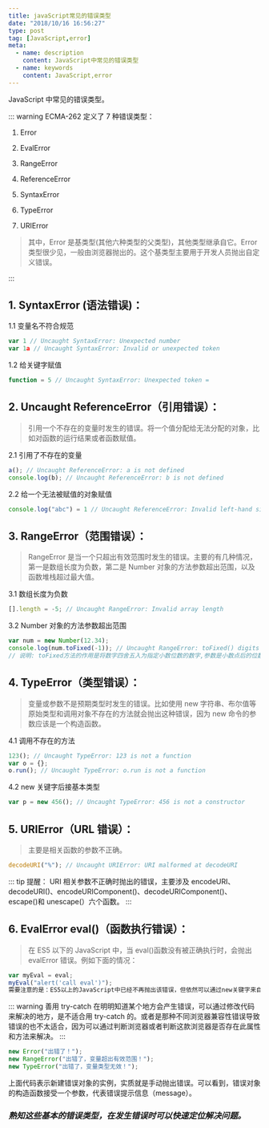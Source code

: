 ```yaml
---
title: javaScript常见的错误类型
date: "2018/10/16 16:56:27"
type: post
tag: [JavaScript,error]
meta:
  - name: description
    content: JavaScript中常见的错误类型
  - name: keywords
    content: JavaScript,error
---
```


JavaScript 中常见的错误类型。

<!-- more -->

::: warning ECMA-262 定义了 7 种错误类型：

1. Error

2. EvalError

3. RangeError

4. ReferenceError

5. SyntaxError

6. TypeError

7. URIError

> 其中，Error 是基类型(其他六种类型的父类型)，其他类型继承自它。Error 类型很少见，一般由浏览器抛出的。这个基类型主要用于开发人员抛出自定义错误。

:::

## 1. SyntaxError (语法错误)：

1.1 变量名不符合规范

```js
var 1 // Uncaught SyntaxError: Unexpected number
var 1a // Uncaught SyntaxError: Invalid or unexpected token
```

1.2 给关键字赋值

```js
function = 5 // Uncaught SyntaxError: Unexpected token =
```

## 2. Uncaught ReferenceError（引用错误）：

> 引用一个不存在的变量时发生的错误。将一个值分配给无法分配的对象，比如对函数的运行结果或者函数赋值。

2.1 引用了不存在的变量

```js
a(); // Uncaught ReferenceError: a is not defined
console.log(b); // Uncaught ReferenceError: b is not defined
```

2.2 给一个无法被赋值的对象赋值

```js
console.log("abc") = 1 // Uncaught ReferenceError: Invalid left-hand side in assignment
```

## 3. RangeError（范围错误）：

> RangeError 是当一个只超出有效范围时发生的错误。主要的有几种情况，第一是数组长度为负数，第二是 Number 对象的方法参数超出范围，以及函数堆栈超过最大值。

3.1 数组长度为负数

```js
[].length = -5; // Uncaught RangeError: Invalid array length
```

3.2 Number 对象的方法参数超出范围

```js
var num = new Number(12.34);
console.log(num.toFixed(-1)); // Uncaught RangeError: toFixed() digits argument must be between 0 and 20 at Number.toFixed
// 说明: toFixed方法的作用是将数字四舍五入为指定小数位数的数字,参数是小数点后的位数,范围为0-20.
```

## 4. TypeError（类型错误）：

> 变量或参数不是预期类型时发生的错误。比如使用 new 字符串、布尔值等原始类型和调用对象不存在的方法就会抛出这种错误，因为 new 命令的参数应该是一个构造函数。

4.1 调用不存在的方法

```js
123(); // Uncaught TypeError: 123 is not a function
var o = {};
o.run(); // Uncaught TypeError: o.run is not a function
```

4.2 new 关键字后接基本类型

```js
var p = new 456(); // Uncaught TypeError: 456 is not a constructor
```

## 5. URIError（URL 错误）：

> 主要是相关函数的参数不正确。

```js
decodeURI("%"); // Uncaught URIError: URI malformed at decodeURI
```

::: tip 提醒：
URI 相关参数不正确时抛出的错误，主要涉及 encodeURI、decodeURI()、encodeURIComponent()、decodeURIComponent()、escape()和 unescape(）六个函数。
:::

## 6. EvalError eval()（函数执行错误）：

> 在 ES5 以下的 JavaScript 中，当 eval()函数没有被正确执行时，会抛出 evalError 错误。例如下面的情况：

```js
var myEval = eval;
myEval("alert('call eval')");
需要注意的是：ES5以上的JavaScript中已经不再抛出该错误，但依然可以通过new关键字来自定义该类型的错误提示。
```

::: warning 善用 try-catch
在明明知道某个地方会产生错误，可以通过修改代码来解决的地方，是不适合用 try-catch 的。或者是那种不同浏览器兼容性错误导致错误的也不太适合，因为可以通过判断浏览器或者判断这款浏览器是否存在此属性和方法来解决。
:::

```js
new Error("出错了！");
new RangeError("出错了，变量超出有效范围！");
new TypeError("出错了，变量类型无效！");
```

上面代码表示新建错误对象的实例，实质就是手动抛出错误。可以看到，错误对象的构造函数接受一个参数，代表错误提示信息（message）。

### _熟知这些基本的错误类型，在发生错误时可以快速定位解决问题。_
